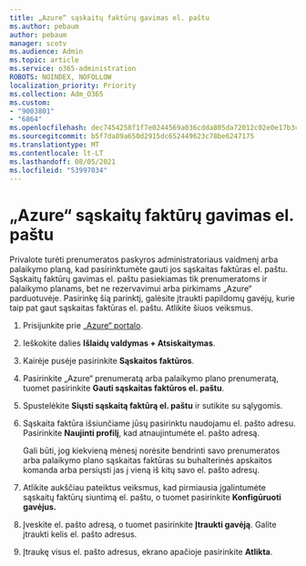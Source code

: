 ```yaml
---
title: „Azure“ sąskaitų faktūrų gavimas el. paštu
ms.author: pebaum
author: pebaum
manager: scotv
ms.audience: Admin
ms.topic: article
ms.service: o365-administration
ROBOTS: NOINDEX, NOFOLLOW
localization_priority: Priority
ms.collection: Adm_O365
ms.custom:
- "9003801"
- "6864"
ms.openlocfilehash: dec7454258f1f7e0244569a036cdda805da72012c02e0e17b3c1d192f0a2639e
ms.sourcegitcommit: b5f7da89a650d2915dc652449623c78be6247175
ms.translationtype: MT
ms.contentlocale: lt-LT
ms.lasthandoff: 08/05/2021
ms.locfileid: "53997034"
---
```

# <a name="azure-email-invoicing"></a>„Azure“ sąskaitų faktūrų gavimas el. paštu

Privalote turėti prenumeratos paskyros administratoriaus vaidmenį arba palaikymo planą, kad pasirinktumėte gauti jos sąskaitas faktūras el. paštu. Sąskaitų faktūrų gavimas el. paštu pasiekiamas tik prenumeratoms ir palaikymo planams, bet ne rezervavimui arba pirkimams „Azure“ parduotuvėje. Pasirinkę šią parinktį, galėsite įtraukti papildomų gavėjų, kurie taip pat gaut sąskaitas faktūras el. paštu. Atlikite šiuos veiksmus.

1. Prisijunkite prie [„Azure“ portalo](https://portal.azure.com/).
2. Ieškokite dalies **Išlaidų valdymas + Atsiskaitymas**.
3. Kairėje pusėje pasirinkite **Sąskaitos faktūros**.
4. Pasirinkite „Azure“ prenumeratą arba palaikymo plano prenumeratą, tuomet pasirinkite **Gauti sąskaitas faktūros el. paštu**.
5. Spustelėkite **Siųsti sąskaitą faktūrą el. paštu** ir sutikite su sąlygomis.
6. Sąskaita faktūra išsiunčiame jūsų pasirinktu naudojamu el. pašto adresu. Pasirinkite **Naujinti profilį**, kad atnaujintumėte el. pašto adresą.  

    Gali būti, jog kiekvieną mėnesį norėsite bendrinti savo prenumeratos arba palaikymo plano sąskaitas faktūras su buhalterinės apskaitos komanda arba persiųsti jas į vieną iš kitų savo el. pašto adresų.  

7. Atlikite aukščiau pateiktus veiksmus, kad pirmiausia įgalintumėte sąskaitų faktūrų siuntimą el. paštu, o tuomet pasirinkite **Konfigūruoti gavėjus.**
8. Įveskite el. pašto adresą, o tuomet pasirinkite **Įtraukti gavėją**. Galite įtraukti kelis el. pašto adresus.
9. Įtraukę visus el. pašto adresus, ekrano apačioje pasirinkite **Atlikta**.
